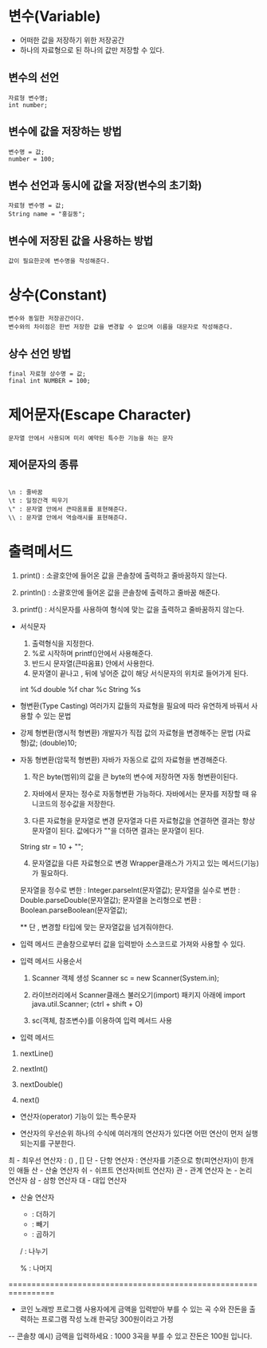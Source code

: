 # 변수(Variable)
  - 어떠한 값을 저장하기 위한 저장공간
  - 하나의 자료형으로 된 하나의 값만 저장할 수 있다.

## 변수의 선언
	자료형 변수명;
 	int number;

## 변수에 값을 저장하는 방법
	변수명 = 값;
	number = 100;

## 변수 선언과 동시에 값을 저장(변수의 초기화)
	자료형 변수명 = 값;
	String name = "홍길동";

## 변수에 저장된 값을 사용하는 방법
	값이 필요한곳에 변수명을 작성해준다.

# 상수(Constant)
	변수와 동일한 저장공간이다.
	변수와의 차이점은 한번 저장한 값을 변경할 수 없으며 이름을 대문자로 작성해준다.

## 상수 선언 방법
	final 자료형 상수명 = 값;
	final int NUMBER = 100;

# 제어문자(Escape Character)
	문자열 안에서 사용되며 미리 예약된 특수한 기능을 하는 문자

## 제어문자의 종류

<pre><code>
\n : 줄바꿈
\t : 일정간격 띄우기
\" : 문자열 안에서 큰따옴표를 표현해준다.
\\ : 문자열 안에서 역슬래시를 표현해준다.
</code></pre>
# 출력메서드
1. print() : 소괄호안에 들어온 값을 콘솔창에 출력하고 줄바꿈하지 않는다.

2. println() : 소괄호안에 들어온 값을 콘솔창에 출력하고 줄바꿈 해준다.

3. printf() : 서식문자를 사용하여 형식에 맞는 값을 출력하고 줄바꿈하지 않는다.

- 서식문자
	1. 출력형식을 지정한다.
	2. %로 시작하며 printf()안에서 사용해준다.
	3. 반드시 문자열(큰따옴표) 안에서 사용한다.
	4. 문자열이 끝나고 , 뒤에 넣어준 값이 해당 서식문자의 위치로 들어가게 된다.

	int	%d
	double	%f
	char	%c
	String	%s

- 형변환(Type Casting)
	여러가지 값들의 자료형을 필요에 따라 유연하게 바꿔서 사용할 수 있는 문법

- 강제 형변환(명시적 형변환)
	개발자가 직접 값의 자료형을 변경해주는 문법
	(자료형)값;
	(double)10; 
 
- 자동 형변환(암묵적 형변환)
	자바가 자동으로 값의 자료형을 변경해준다.
	
	1. 작은 byte(범위)의 값을 큰 byte의 변수에 저장하면 자동 형변환이된다.

	2. 자바에서 문자는 정수로 자동형변환 가능하다.
	자바에서는 문자를 저장할 때 유니코드의 정수값을 저장한다.

	3. 다른 자료형을 문자열로 변경
	문자열과 다른 자료형값을 연결하면 결과는 항상 문자열이 된다.
	값에다가 ""을 더하면 결과는 문자열이 된다.

	String str = 10 + "";

	4. 문자열값을 다른 자료형으로 변경
	Wrapper클래스가 가지고 있는 메서드(기능)가 필요하다.

	문자열을 정수로 변한 : Integer.parseInt(문자열값);
	문자열을 실수로 변한 : Double.parseDouble(문자열값);
	문자열을 논리형으로 변환 : Boolean.parseBoolean(문자열값);

	** 단 , 변경할 타입에 맞는 문자열값을 넘겨줘야한다.

- 입력 메서드
	콘솔창으로부터 값을 입력받아 소스코드로 가져와 사용할 수 있다.

- 입력 메서드 사용순서
	1. Scanner 객체 생성
	Scanner sc = new Scanner(System.in);

	2. 라이브러리에서 Scanner클래스 불러오기(import)
	패키지 아래에
	import java.util.Scanner;
	(ctrl + shift + O)

	3. sc(객체, 참조변수)를 이용하여 입력 메서드 사용

- 입력 메서드
1. nextLine()

2. nextInt()

3. nextDouble()

4. next()

- 연산자(operator)
	기능이 있는 특수문자

- 연산자의 우선순위
	하나의 수식에 여러개의 연산자가 있다면 어떤 연산이 먼저 실행되는지를 구분한다.

최 - 최우선 연산자 : () , []
단 - 단항 연산자 : 연산자를 기준으로 항(피연산자)이 한개인 애들
산 - 산술 연산자
쉬 - 쉬프트 연산자(비트 연산자)
관 - 관계 연산자
논 - 논리 연산자
삼 - 삼항 연산자
대 - 대입 연산자

- 산술 연산자
	+ : 더하기

	- : 빼기	

	* : 곱하기

	/ : 나누기

	% : 나머지

================================================================
- 코인 노래방 프로그램
사용자에게 금액을 입력받아 부를 수 있는 곡 수와 잔돈을 출력하는 프로그램 작성
노래 한곡당 300원이라고 가정

-- 콘솔창 예시)
금액을 입력하세요 :
1000
3곡을 부를 수 있고 잔돈은 100원 입니다.


